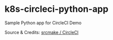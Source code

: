 # k8s-circleci-python-app
Sample Python app for CircleCI Demo


Source & Credits: [srcmake / CircleCI](https://www.srcmake.com/home/circleci)
